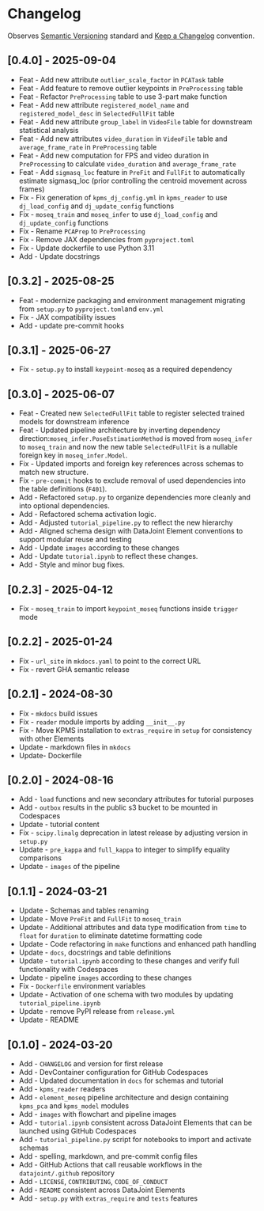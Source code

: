 # Changelog

Observes [Semantic Versioning](https://semver.org/spec/v2.0.0.html) standard and
[Keep a Changelog](https://keepachangelog.com/en/1.0.0/) convention.

## [0.4.0] - 2025-09-04
+ Feat - Add new attribute `outlier_scale_factor` in `PCATask` table
+ Feat - Add feature to remove outlier keypoints in `PreProcessing` table
+ Feat - Refactor `PreProcessing` table to use 3-part make function
+ Feat - Add new attribute `registered_model_name` and `registered_model_desc` in `SelectedFullFit` table
+ Feat - Add new attribute `group_label` in `VideoFile` table for downstream statistical analysis
+ Feat - Add new attributes  `video_duration` in `VideoFile` table and `average_frame_rate` in `PreProcessing` table
+ Feat - Add new computation for FPS and video duration in `PreProcessing` to calculate `video_duration` and `average_frame_rate`
+ Feat - Add `sigmasq_loc` feature in `PreFit` and `FullFit` to automatically estimate sigmasq_loc (prior controlling the centroid movement across frames)
+ Fix - Fix generation of `kpms_dj_config.yml` in `kpms_reader` to use `dj_load_config` and `dj_update_config` functions
+ Fix - `moseq_train` and `moseq_infer` to use `dj_load_config` and `dj_update_config` functions
+ Fix - Rename `PCAPrep` to `PreProcessing`
+ Fix - Remove JAX dependencies from `pyproject.toml`
+ Fix - Update dockerfile to use Python 3.11
+ Add - Update docstrings



## [0.3.2] - 2025-08-25
+ Feat - modernize packaging and environment management migrating from `setup.py` to `pyproject.toml`and `env.yml`
+ Fix - JAX compatibility issues
+ Add - update pre-commit hooks

## [0.3.1] - 2025-06-27

+ Fix - `setup.py` to install `keypoint-moseq` as a required dependency

## [0.3.0] - 2025-06-07

+ Feat - Created new `SelectedFullFit` table to register selected trained models for downstream inference
+ Feat - Updated pipeline architecture by inverting dependency direction:`moseq_infer.PoseEstimationMethod` is moved from `moseq_infer` to `moseq_train` and now the new table `SelectedFullFit` is a nullable foreign key in `moseq_infer.Model`.
+ Fix - Updated imports and foreign key references across schemas to match new structure.
+ Fix - `pre-commit` hooks to exclude removal of used dependencies into the table definitions (`F401`).
+ Add - Refactored `setup.py` to organize dependencies more cleanly and into optional dependencies.
+ Add - Refactored schema activation logic.
+ Add - Adjusted `tutorial_pipeline.py` to reflect the new hierarchy
+ Add - Aligned schema design with DataJoint Element conventions to support modular reuse and testing
+ Add - Update `images` according to these changes
+ Add - Update `tutorial.ipynb` to reflect these changes.
+ Add - Style and minor bug fixes.

## [0.2.3] - 2025-04-12

+ Fix - `moseq_train` to import `keypoint_moseq` functions inside `trigger` mode

## [0.2.2] - 2025-01-24

+ Fix - `url_site` in `mkdocs.yaml` to point to the correct URL
+ Fix - revert GHA semantic release

## [0.2.1] - 2024-08-30

+ Fix - `mkdocs` build issues
+ Fix - `reader` module imports by adding `__init__.py`
+ Fix - Move KPMS installation to `extras_require` in `setup` for consistency with other Elements
+ Update - markdown files in `mkdocs`
+ Update- Dockerfile

## [0.2.0] - 2024-08-16

+ Add - `load` functions and new secondary attributes for tutorial purposes
+ Add - `outbox` results in the public s3 bucket to be mounted in Codespaces
+ Update - tutorial content
+ Fix - `scipy.linalg` deprecation in latest release by adjusting version in `setup.py`
+ Update -  `pre_kappa` and `full_kappa` to integer to simplify equality comparisons
+ Update - `images` of the pipeline

## [0.1.1] - 2024-03-21

+ Update - Schemas and tables renaming
+ Update - Move `PreFit` and `FullFit` to `moseq_train`
+ Update - Additional attributes and data type modification from `time` to `float` for `duration` to eliminate datetime formatting code
+ Update - Code refactoring in `make` functions and enhanced path handling
+ Update - `docs`, docstrings and table definitions
+ Update - `tutorial.ipynb` according to these changes and verify full functionality with Codespaces
+ Update - pipeline `images` according to these changes
+ Fix - `Dockerfile` environment variables
+ Update - Activation of one schema with two modules by updating `tutorial_pipeline.ipynb`
+ Update - remove PyPI release from `release.yml`
+ Update - README

## [0.1.0] - 2024-03-20

+ Add - `CHANGELOG` and version for first release
+ Add - DevContainer configuration for GitHub Codespaces
+ Add - Updated documentation in `docs` for schemas and tutorial
+ Add - `kpms_reader` readers
+ Add - `element_moseq` pipeline architecture and design containing `kpms_pca` and `kpms_model` modules
+ Add - `images` with flowchart and pipeline images
+ Add - `tutorial.ipynb` consistent across DataJoint Elements that can be launched using GitHub Codespaces
+ Add - `tutorial_pipeline.py` script for notebooks to import and activate schemas
+ Add - spelling, markdown, and pre-commit config files
+ Add - GitHub Actions that call reusable workflows in the `datajoint/.github` repository
+ Add - `LICENSE`, `CONTRIBUTING`, `CODE_OF_CONDUCT`
+ Add - `README` consistent across DataJoint Elements
+ Add - `setup.py` with `extras_require` and `tests` features
